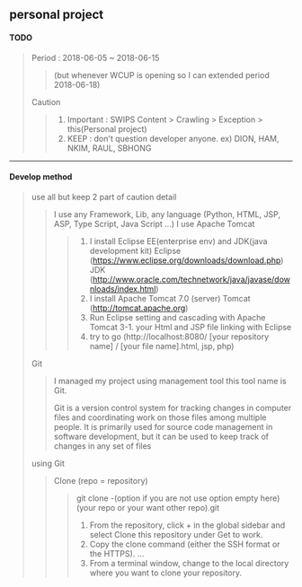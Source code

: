 
## personal project

#### TODO
> Period : 2018-06-05 ~ 2018-06-15 
> > (but whenever WCUP is opening so I can extended period 2018-06-18)
>
> Caution
> > 1. Important : SWIPS Content > Crawling > Exception > this(Personal project)
> > 2. KEEP : don't question developer anyone. ex) DION, HAM, NKIM, RAUL, SBHONG

- - -

#### Develop method
> use all but keep 2 part of caution
> detail
> > I use any Framework, Lib, any language (Python, HTML, JSP, ASP, Type Script, Java Script ...)
> > I use Apache Tomcat
> > > 1. I install Eclipse EE(enterprise env) and JDK(java development kit)
> > > Eclipse (https://www.eclipse.org/downloads/download.php)
> > > JDK (http://www.oracle.com/technetwork/java/javase/downloads/index.html)
> > > 2. I install Apache Tomcat 7.0 (server)
> > > Tomcat (http://tomcat.apache.org)
> > > 3. Run Eclipse setting and cascading with Apache Tomcat
> > > 3-1. your Html and JSP file linking with Eclipse
> > > 4. try to go (http://localhost:8080/ [your repository name] / [your file name].html, jsp, php)
> 
> Git
> > I managed my project using management tool this tool name is Git.
> >
> > Git is a version control system for tracking changes in computer files and coordinating
> > work on those files among multiple people. It is primarily used for source code management in software
> > development, but it can be used to keep track of changes in any set of files
>
> using Git
> > Clone (repo = repository)
> > > git clone -(option if you are not use option empty here) (your repo or your want other repo).git
> > > 1. From the repository, click + in the global sidebar and select Clone this repository under Get to work.
> > > 2. Copy the clone command (either the SSH format or the HTTPS). ...
> > > 3. From a terminal window, change to the local directory where you want to clone your repository.
